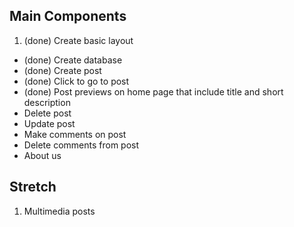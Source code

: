 
## Main Components

1. (done) Create basic layout
+ (done) Create database
+ (done) Create post
+ (done) Click to go to post
+ (done) Post previews on home page that include title and short description
+ Delete post
+ Update post
+ Make comments on post
+ Delete comments from post
+ About us


## Stretch

1. Multimedia posts
